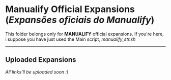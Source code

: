 Manualify Official Expansions (*Expansões oficiais do Manualify*)
===================


This folder belongs only for **MANUALIFY** official expansions. If you're here, i suppose you have just used the Main script, *manualify_str.sh*

----------


Uploaded Expansions
-------------

*All links'll be uploaded soon :)*
